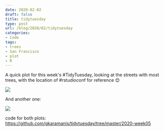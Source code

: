 ```yaml
---
date: 2020-02-02
draft: false
title: tidytuesday
type: post
url: /blog/2020/02/tidytuesday
categories:
- Code
tags:
- trees
- San Francisco
- plot
- R
---
```


A quick plot for this week's #TidyTuesday, looking at the streets with most trees, with the location of #rstudioconf for reference 😊  

![](/images/2020-02-02-tidytuesday/sf-trees.png)  
  
And another one:  

![](/images/2020-02-02-tidytuesday/sf-tree-trunks.png)

code for both plots: https://github.com/gkaramanis/tidytuesday/tree/master/2020-week05
